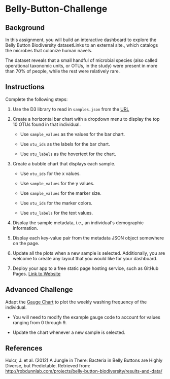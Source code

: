 # Belly-Button-Challenge

## Background
In this assignment, you will build an interactive dashboard to explore the Belly Button Biodiversity datasetLinks to an external site., which catalogs the microbes that colonize human navels.

The dataset reveals that a small handful of microbial species (also called operational taxonomic units, or OTUs, in the study) were present in more than 70% of people, while the rest were relatively rare.

## Instructions
Complete the following steps:

1. Use the D3 library to read in ```samples.json``` from the [URL](https://2u-data-curriculum-team.s3.amazonaws.com/dataviz-classroom/v1.1/14-Interactive-Web-Visualizations/02-Homework/samples.json)

2. Create a horizontal bar chart with a dropdown menu to display the top 10 OTUs found in that individual.

    * Use ```sample_values``` as the values for the bar chart.

    * Use ```otu_ids``` as the labels for the bar chart.

    * Use ```otu_labels``` as the hovertext for the chart.

3. Create a bubble chart that displays each sample.

    * Use ```otu_ids``` for the x values.

    * Use ```sample_values``` for the y values.

    * Use ```sample_values``` for the marker size.

    * Use ```otu_ids``` for the marker colors.

    * Use ```otu_labels``` for the text values.

4. Display the sample metadata, i.e., an individual's demographic information.

5. Display each key-value pair from the metadata JSON object somewhere on the page.

6. Update all the plots when a new sample is selected. Additionally, you are welcome to create any layout that you would like for your dashboard.

7. Deploy your app to a free static page hosting service, such as GitHub Pages. [Link to Website](https://vasabril98.github.io/)

## Advanced Challenge

Adapt the [Gauge Chart](https://plot.ly/javascript/gauge-charts/) to plot the weekly washing frequency of the individual.

   * You will need to modify the example gauge code to account for values ranging from 0 through 9.

   * Update the chart whenever a new sample is selected.
## References
Hulcr, J. et al. (2012) A Jungle in There: Bacteria in Belly Buttons are Highly Diverse, but Predictable. Retrieved from: http://robdunnlab.com/projects/belly-button-biodiversity/results-and-data/
